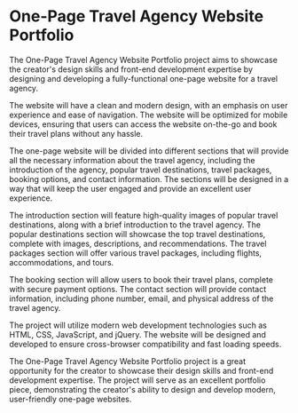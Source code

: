# One-Page Travel Agency Website Portfolio

The One-Page Travel Agency Website Portfolio project aims to showcase the creator's design skills and front-end development expertise by designing and developing a fully-functional one-page website for a travel agency.

The website will have a clean and modern design, with an emphasis on user experience and ease of navigation. The website will be optimized for mobile devices, ensuring that users can access the website on-the-go and book their travel plans without any hassle.

The one-page website will be divided into different sections that will provide all the necessary information about the travel agency, including the introduction of the agency, popular travel destinations, travel packages, booking options, and contact information. The sections will be designed in a way that will keep the user engaged and provide an excellent user experience.

The introduction section will feature high-quality images of popular travel destinations, along with a brief introduction to the travel agency. The popular destinations section will showcase the top travel destinations, complete with images, descriptions, and recommendations. The travel packages section will offer various travel packages, including flights, accommodations, and tours.

The booking section will allow users to book their travel plans, complete with secure payment options. The contact section will provide contact information, including phone number, email, and physical address of the travel agency.

The project will utilize modern web development technologies such as HTML, CSS, JavaScript, and jQuery. The website will be designed and developed to ensure cross-browser compatibility and fast loading speeds.

The One-Page Travel Agency Website Portfolio project is a great opportunity for the creator to showcase their design skills and front-end development expertise. The project will serve as an excellent portfolio piece, demonstrating the creator's ability to design and develop modern, user-friendly one-page websites.
